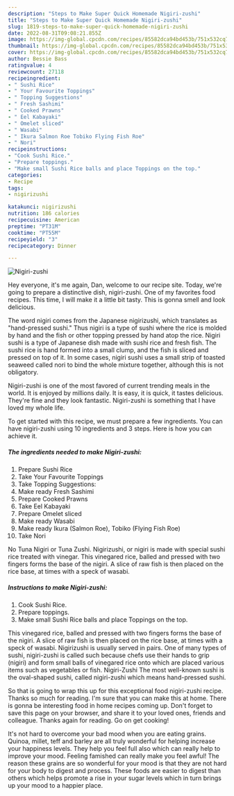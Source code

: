 ```yaml
---
description: "Steps to Make Super Quick Homemade Nigiri-zushi"
title: "Steps to Make Super Quick Homemade Nigiri-zushi"
slug: 1819-steps-to-make-super-quick-homemade-nigiri-zushi
date: 2022-08-31T09:08:21.855Z
image: https://img-global.cpcdn.com/recipes/85582dca94bd453b/751x532cq70/nigiri-zushi-recipe-main-photo.jpg
thumbnail: https://img-global.cpcdn.com/recipes/85582dca94bd453b/751x532cq70/nigiri-zushi-recipe-main-photo.jpg
cover: https://img-global.cpcdn.com/recipes/85582dca94bd453b/751x532cq70/nigiri-zushi-recipe-main-photo.jpg
author: Bessie Bass
ratingvalue: 4
reviewcount: 27118
recipeingredient:
- " Sushi Rice"
- " Your Favourite Toppings"
- " Topping Suggestions"
- " Fresh Sashimi"
- " Cooked Prawns"
- " Eel Kabayaki"
- " Omelet sliced"
- " Wasabi"
- " Ikura Salmon Roe Tobiko Flying Fish Roe"
- " Nori"
recipeinstructions:
- "Cook Sushi Rice."
- "Prepare toppings."
- "Make small Sushi Rice balls and place Toppings on the top."
categories:
- Recipe
tags:
- nigirizushi

katakunci: nigirizushi 
nutrition: 186 calories
recipecuisine: American
preptime: "PT31M"
cooktime: "PT55M"
recipeyield: "3"
recipecategory: Dinner

---
```



![Nigiri-zushi](https://img-global.cpcdn.com/recipes/85582dca94bd453b/751x532cq70/nigiri-zushi-recipe-main-photo.jpg)

Hey everyone, it's me again, Dan, welcome to our recipe site. Today, we're going to prepare a distinctive dish, nigiri-zushi. One of my favorites food recipes. This time, I will make it a little bit tasty. This is gonna smell and look delicious.

The word nigiri comes from the Japanese nigirizushi, which translates as &#34;hand-pressed sushi.&#34; Thus nigiri is a type of sushi where the rice is molded by hand and the fish or other topping pressed by hand atop the rice. Nigiri sushi is a type of Japanese dish made with sushi rice and fresh fish. The sushi rice is hand formed into a small clump, and the fish is sliced and pressed on top of it. In some cases, nigiri sushi uses a small strip of toasted seaweed called nori to bind the whole mixture together, although this is not obligatory.

Nigiri-zushi is one of the most favored of current trending meals in the world. It is enjoyed by millions daily. It is easy, it is quick, it tastes delicious. They're fine and they look fantastic. Nigiri-zushi is something that I have loved my whole life.


To get started with this recipe, we must prepare a few ingredients. You can have nigiri-zushi using 10 ingredients and 3 steps. Here is how you can achieve it.

<!--inarticleads1-->

##### The ingredients needed to make Nigiri-zushi:

1. Prepare  Sushi Rice
1. Take  Your Favourite Toppings
1. Take  Topping Suggestions:
1. Make ready  Fresh Sashimi
1. Prepare  Cooked Prawns
1. Take  Eel Kabayaki
1. Prepare  Omelet sliced
1. Make ready  Wasabi
1. Make ready  Ikura (Salmon Roe), Tobiko (Flying Fish Roe)
1. Take  Nori


No Tuna Nigiri or Tuna Zushi. Nigirizushi, or nigiri is made with special sushi rice treated with vinegar. This vinegared rice, balled and pressed with two fingers forms the base of the nigiri. A slice of raw fish is then placed on the rice base, at times with a speck of wasabi. 

<!--inarticleads2-->

##### Instructions to make Nigiri-zushi:

1. Cook Sushi Rice.
1. Prepare toppings.
1. Make small Sushi Rice balls and place Toppings on the top.


This vinegared rice, balled and pressed with two fingers forms the base of the nigiri. A slice of raw fish is then placed on the rice base, at times with a speck of wasabi. Nigirizushi is usually served in pairs. One of many types of sushi, nigiri-zushi is called such because chefs use their hands to grip (nigiri) and form small balls of vinegared rice onto which are placed various items such as vegetables or fish. Nigiri-Zushi The most well-known sushi is the oval-shaped sushi, called nigiri-zushi which means hand-pressed sushi. 

So that is going to wrap this up for this exceptional food nigiri-zushi recipe. Thanks so much for reading. I'm sure that you can make this at home. There is gonna be interesting food in home recipes coming up. Don't forget to save this page on your browser, and share it to your loved ones, friends and colleague. Thanks again for reading. Go on get cooking!

It's not hard to overcome your bad mood when you are eating grains. Quinoa, millet, teff and barley are all truly wonderful for helping increase your happiness levels. They help you feel full also which can really help to improve your mood. Feeling famished can really make you feel awful! The reason these grains are so wonderful for your mood is that they are not hard for your body to digest and process. These foods are easier to digest than others which helps promote a rise in your sugar levels which in turn brings up your mood to a happier place.
